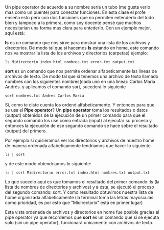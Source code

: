Un pipe operator de acuerdo a su nombre sería un tubo (me gusta verlo mas como un puente) para conectar funciones. En esta clase el profe enseña esto pero con dos funciones que no permiten entenderlo del todo bien y tampoco a la primera, como soy docente pensé que muchos necesitarian una forma mas clara para entederlo. Con un ejemplo mejor, aquí está:

**ls** es un comando que nos sirve para mostrar una lista de los archivos y directorios. De modo tal que si hacemos **ls** estando en home, este comando nos va mostrar la lista de los archivos y directorios (carpetas) ejemplo:

`ls Midirectorio index.html nombres.txt error.txt output.txt`

**sort** es un comando que nos permite ordenar alfabeticamente las lineas de archivos de texto. De modo tal que si tenemos una archivo de texto llamado nombres con los siguientes nombres(cada uno en una línea): Carlos Maria Andrés. y aplicamos el comando sort, sucederá lo siguiente

`sort nombres.txt Andres Carlos Maria`

Sí, como te diste cuenta los ordenó alfabeticamente. Y entonces para que se usa el **Pipe operator**? Un **pipe operator** toma los resultados o datos (output) obtenidos de la ejecución de un primer comando para que el segundo comando los use como entrada (input) al ejecutar su proceso y entonces la ejecución de ese segundo comando se hace sobre el resultado (output) del primero.

Por ejemplo si quisieramos ver los directorios y archivos de nuestro home de manera ordenada alfabeticamente tendriamos que hacer lo siguiente.

`ls | sort`

y de este modo obtendríamos lo siguiente:

`ls | sort Midirectorio error.txt index.html nombres.txt output.txt`

Lo que sucedió aquí es que tomamos el resultado del primer comando :ls (la lista de nombres de directorios y archivos) y a ésta, se ejecutó el proceso del segundo comando: sort. Y como resultado obtuvimos nuestra lista de home organizada alfabeticamente (la terminal toma las letras mayusculas como prioridad, es por esto que "Midirectorio" está en primer lugar)

Esta vista ordenada de archivos y directorios en home fue posible gracias al pipe operator ya que recordemos que **sort** es un comando que si se ejecuta solo (sin un pipe operator), funcionará unicamente con archivos de texto.